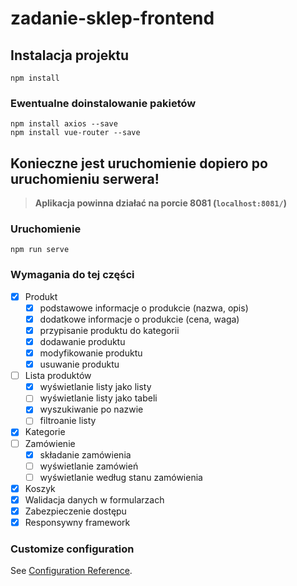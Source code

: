 # zadanie-sklep-frontend

## Instalacja projektu
```
npm install
```

### Ewentualne doinstalowanie pakietów
```
npm install axios --save
npm install vue-router --save
```
## Konieczne jest uruchomienie dopiero po uruchomieniu serwera!
> **Aplikacja powinna działać na porcie 8081 (`localhost:8081/`)**

### Uruchomienie
```
npm run serve
```

### Wymagania do tej części
- [x] Produkt
  - [x] podstawowe informacje o produkcie (nazwa, opis)
  - [x] dodatkowe informacje o produkcie (cena, waga)
  - [x] przypisanie produktu do kategorii 
  - [x] dodawanie produktu
  - [x] modyfikowanie produktu
  - [x] usuwanie produktu
- [ ] Lista produktów
  - [x] wyświetlanie listy jako listy
  - [ ] wyświetlanie listy jako tabeli
  - [x] wyszukiwanie po nazwie
  - [ ] filtroanie listy
- [x] Kategorie
- [ ] Zamówienie
  - [x] składanie zamówienia
  - [ ] wyświetlanie zamówień
  - [ ] wyświetlanie według stanu zamówienia
- [x] Koszyk
- [x] Walidacja danych w formularzach
- [x] Zabezpieczenie dostępu
- [x] Responsywny framework

### Customize configuration
See [Configuration Reference](https://cli.vuejs.org/config/).
